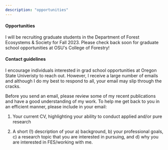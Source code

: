 ```yaml
---
description: "opportunities"
---
```


#### Opportunities

I will be recruiting graduate students in the Department of Forest Ecosystems & Society for Fall 2023. Please check back soon for graduate school opportunities at OSU's College of Forestry!


#### Contact guidelines

I encourage individuals interested in grad school opportunities at Oregon State Univeristy to reach out. However, I receive a large number of emails and although I do my best to respond to all, your email may slip through the cracks.

Before you send an email, please review some of my recent publications and have a good understanding of my work. To help me get back to you in an efficient manner, please include in your email:

1. Your current CV, highlighting your ability to conduct applied and/or pure research

2. A short (!) description of your a) background, b) your professional goals, c) a research topic that you are interested in pursuing, and d) why you are interested in FES/working with me.



